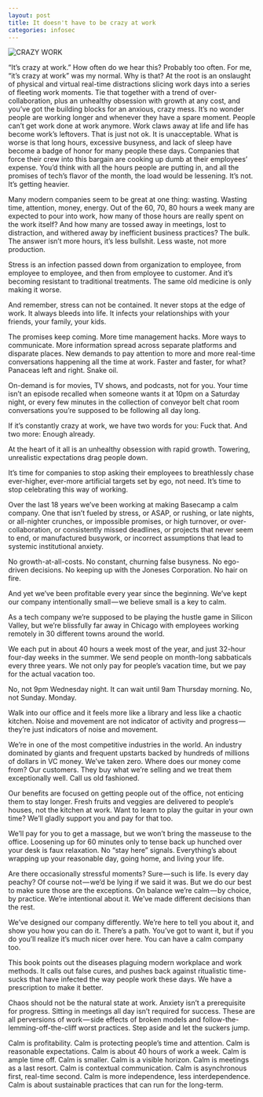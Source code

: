 ```yaml
---
layout: post
title: It doesn't have to be crazy at work
categories: infosec
---
```


![CRAZY WORK](https://dcgc.io/crazy-work.png)

“It’s crazy at work.” How often do we hear this? Probably too often. For me, “it’s crazy at work” was my normal. Why is that? At the root is an onslaught of physical and virtual real-time distractions slicing work days into a series of fleeting work moments. Tie that together with a trend of over-collaboration, plus an unhealthy obsession with growth at any cost, and you’ve got the building blocks for an anxious, crazy mess. It’s no wonder people are working longer and whenever they have a spare moment. People can’t get work done at work anymore. Work claws away at life and life has become work’s leftovers. That is just not ok. It is unacceptable. What is worse is that long hours, excessive busyness, and lack of sleep have become a badge of honor for many people these days. Companies that force their crew into this bargain are cooking up dumb at their employees’ expense. You’d think with all the hours people are putting in, and all the promises of tech’s flavor of the month, the load would be lessening. It’s not. It’s getting heavier.

Many modern companies seem to be great at one thing: wasting. Wasting time, attention, money, energy. Out of the 60, 70, 80 hours a week many are expected to pour into work, how many of those hours are really spent on the work itself? And how many are tossed away in meetings, lost to distraction, and withered away by inefficient business practices? The bulk. The answer isn’t more hours, it’s less bullshit. Less waste, not more production.



Stress is an infection passed down from organization to employee, from employee to employee, and then from employee to customer. And it’s becoming resistant to traditional treatments. The same old medicine is only making it worse.

And remember, stress can not be contained. It never stops at the edge of work. It always bleeds into life. It infects your relationships with your friends, your family, your kids.

The promises keep coming. More time management hacks. More ways to communicate. More information spread across separate platforms and disparate places. New demands to pay attention to more and more real-time conversations happening all the time at work. Faster and faster, for what? Panaceas left and right. Snake oil.

On-demand is for movies, TV shows, and podcasts, not for you. Your time isn’t an episode recalled when someone wants it at 10pm on a Saturday night, or every few minutes in the collection of conveyor belt chat room conversations you’re supposed to be following all day long.

If it’s constantly crazy at work, we have two words for you: Fuck that. And two more: Enough already.

At the heart of it all is an unhealthy obsession with rapid growth. Towering, unrealistic expectations drag people down.

It’s time for companies to stop asking their employees to breathlessly chase ever-higher, ever-more artificial targets set by ego, not need. It’s time to stop celebrating this way of working.

Over the last 18 years we’ve been working at making Basecamp a calm company. One that isn’t fueled by stress, or ASAP, or rushing, or late nights, or all-nighter crunches, or impossible promises, or high turnover, or over-collaboration, or consistently missed deadlines, or projects that never seem to end, or manufactured busywork, or incorrect assumptions that lead to systemic institutional anxiety.

No growth-at-all-costs. No constant, churning false busyness. No ego-driven decisions. No keeping up with the Joneses Corporation. No hair on fire.

And yet we’ve been profitable every year since the beginning. We’ve kept our company intentionally small — we believe small is a key to calm.

As a tech company we’re supposed to be playing the hustle game in Silicon Valley, but we’re blissfully far away in Chicago with employees working remotely in 30 different towns around the world.

We each put in about 40 hours a week most of the year, and just 32-hour four-day weeks in the summer. We send people on month-long sabbaticals every three years. We not only pay for people’s vacation time, but we pay for the actual vacation too.

No, not 9pm Wednesday night. It can wait until 9am Thursday morning. No, not Sunday. Monday.

Walk into our office and it feels more like a library and less like a chaotic kitchen. Noise and movement are not indicator of activity and progress — they’re just indicators of noise and movement.

We’re in one of the most competitive industries in the world. An industry dominated by giants and frequent upstarts backed by hundreds of millions of dollars in VC money. We’ve taken zero. Where does our money come from? Our customers. They buy what we’re selling and we treat them exceptionally well. Call us old fashioned.

Our benefits are focused on getting people out of the office, not enticing them to stay longer. Fresh fruits and veggies are delivered to people’s houses, not the kitchen at work. Want to learn to play the guitar in your own time? We’ll gladly support you and pay for that too.

We’ll pay for you to get a massage, but we won’t bring the masseuse to the office. Loosening up for 60 minutes only to tense back up hunched over your desk is faux relaxation. No “stay here” signals. Everything’s about wrapping up your reasonable day, going home, and living your life.

Are there occasionally stressful moments? Sure — such is life. Is every day peachy? Of course not — we’d be lying if we said it was. But we do our best to make sure those are the exceptions. On balance we’re calm — by choice, by practice. We’re intentional about it. We’ve made different decisions than the rest.

We’ve designed our company differently. We’re here to tell you about it, and show you how you can do it. There’s a path. You’ve got to want it, but if you do you’ll realize it’s much nicer over here. You can have a calm company too.

This book points out the diseases plaguing modern workplace and work methods. It calls out false cures, and pushes back against ritualistic time-sucks that have infected the way people work these days. We have a prescription to make it better.

Chaos should not be the natural state at work. Anxiety isn’t a prerequisite for progress. Sitting in meetings all day isn’t required for success. These are all perversions of work — side effects of broken models and follow-the-lemming-off-the-cliff worst practices. Step aside and let the suckers jump.

Calm is profitability.
Calm is protecting people’s time and attention.
Calm is reasonable expectations.
Calm is about 40 hours of work a week.
Calm is ample time off.
Calm is smaller.
Calm is a visible horizon.
Calm is meetings as a last resort.
Calm is contextual communication.
Calm is asynchronous first, real-time second.
Calm is more independence, less interdependence.
Calm is about sustainable practices that can run for the long-term.
